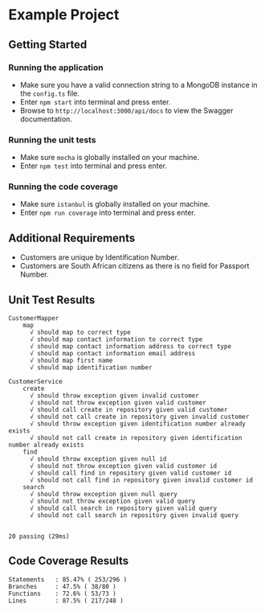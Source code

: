 # Example Project

## Getting Started

### Running the application

* Make sure you have a valid connection string to a MongoDB instance in the `config.ts` file.
* Enter `npm start` into terminal and press enter.
* Browse to `http://localhost:3000/api/docs` to view the Swagger documentation.

### Running the unit tests

* Make sure `mocha` is globally installed on your machine.
* Enter `npm test` into terminal and press enter.

### Running the code coverage

* Make sure `istanbul` is globally installed on your machine.
* Enter `npm run coverage` into terminal and press enter.

##  Additional Requirements

* Customers are unique by Identification Number.
* Customers are South African citizens as there is no field for Passport Number.

## Unit Test Results

```
CustomerMapper
    map
      √ should map to correct type
      √ should map contact information to correct type
      √ should map contact information address to correct type
      √ should map contact information email address
      √ should map first name
      √ should map identification number

CustomerService
    create
      √ should throw exception given invalid customer
      √ should not throw exception given valid customer
      √ should call create in repository given valid customer
      √ should not call create in repository given invalid customer
      √ should throw exception given identification number already exists
      √ should not call create in repository given identification number already exists
    find
      √ should throw exception given null id
      √ should not throw exception given valid customer id
      √ should call find in repository given valid customer id
      √ should not call find in repository given invalid customer id
    search
      √ should throw exception given null query
      √ should not throw exception given valid query
      √ should call search in repository given valid query
      √ should not call search in repository given invalid query


20 passing (29ms)
```

## Code Coverage Results

```
Statements   : 85.47% ( 253/296 )
Branches     : 47.5% ( 38/80 )
Functions    : 72.6% ( 53/73 )
Lines        : 87.5% ( 217/248 )
```